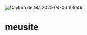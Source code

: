 ![Captura de tela 2025-04-06 113646](https://github.com/user-attachments/assets/e87eac1a-0d35-48dd-bfa2-b5adbfcba6f8)


# meusite

